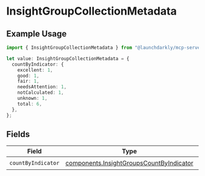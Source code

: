 # InsightGroupCollectionMetadata

## Example Usage

```typescript
import { InsightGroupCollectionMetadata } from "@launchdarkly/mcp-server/models/components";

let value: InsightGroupCollectionMetadata = {
  countByIndicator: {
    excellent: 1,
    good: 1,
    fair: 1,
    needsAttention: 1,
    notCalculated: 1,
    unknown: 1,
    total: 6,
  },
};
```

## Fields

| Field                                                                                                | Type                                                                                                 | Required                                                                                             | Description                                                                                          |
| ---------------------------------------------------------------------------------------------------- | ---------------------------------------------------------------------------------------------------- | ---------------------------------------------------------------------------------------------------- | ---------------------------------------------------------------------------------------------------- |
| `countByIndicator`                                                                                   | [components.InsightGroupsCountByIndicator](../../models/components/insightgroupscountbyindicator.md) | :heavy_check_mark:                                                                                   | N/A                                                                                                  |